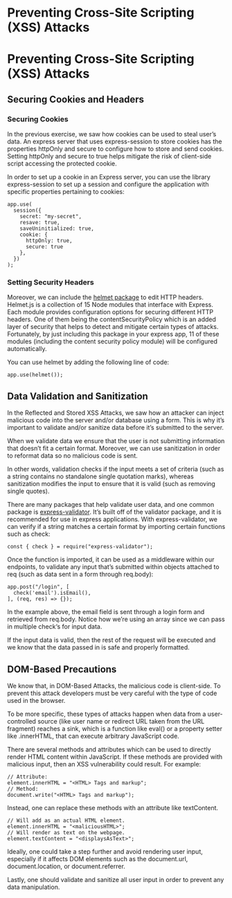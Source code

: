 # Preventing Cross-Site Scripting (XSS) Attacks

# Preventing Cross-Site Scripting (XSS) Attacks

## Securing Cookies and Headers

### Securing Cookies
In the previous exercise, we saw how cookies can be used to steal user’s data. An express server that uses express-session to store cookies has the properties httpOnly and secure to configure how to store and send cookies. Setting httpOnly and secure to true helps mitigate the risk of client-side script accessing the protected cookie.

In order to set up a cookie in an Express server, you can use the library express-session to set up a session and configure the application with specific properties pertaining to cookies:
```JS
app.use(
  session({
    secret: "my-secret",
    resave: true,
    saveUninitialized: true,
    cookie: {
      httpOnly: true,
      secure: true
    },
  })
);
```

### Setting Security Headers
Moreover, we can include the [helmet package](https://www.npmjs.com/package/helmet) to edit HTTP headers. Helmet.js is a collection of 15 Node modules that interface with Express. Each module provides configuration options for securing different HTTP headers. One of them being the contentSecurityPolicy which is an added layer of security that helps to detect and mitigate certain types of attacks. Fortunately, by just including this package in your express app, 11 of these modules (including the content security policy module) will be configured automatically.

You can use helmet by adding the following line of code:
```JS
app.use(helmet());
```

## Data Validation and Sanitization
In the Reflected and Stored XSS Attacks, we saw how an attacker can inject malicious code into the server and/or database using a form. This is why it’s important to validate and/or sanitize data before it’s submitted to the server.

When we validate data we ensure that the user is not submitting information that doesn’t fit a certain format. Moreover, we can use sanitization in order to reformat data so no malicious code is sent.

In other words, validation checks if the input meets a set of criteria (such as a string contains no standalone single quotation marks), whereas sanitization modifies the input to ensure that it is valid (such as removing single quotes).

There are many packages that help validate user data, and one common package is [express-validator](https://express-validator.github.io/docs/). It’s built off of the validator package, and it is recommended for use in express applications. With express-validator, we can verify if a string matches a certain format by importing certain functions such as check:
```Js
const { check } = require("express-validator");
```

Once the function is imported, it can be used as a middleware within our endpoints, to validate any input that’s submitted within objects attached to req (such as data sent in a form through req.body):
```JS
app.post("/login", [
  check('email').isEmail(),
], (req, res) => {});
```

In the example above, the email field is sent through a login form and retrieved from req.body. Notice how we’re using an array since we can pass in multiple check‘s for input data.

If the input data is valid, then the rest of the request will be executed and we know that the data passed in is safe and properly formatted.

## DOM-Based Precautions
We know that, in DOM-Based Attacks, the malicious code is client-side. To prevent this attack developers must be very careful with the type of code used in the browser.

To be more specific, these types of attacks happen when data from a user-controlled source (like user name or redirect URL taken from the URL fragment) reaches a sink, which is a function like eval() or a property setter like .innerHTML, that can execute arbitrary JavaScript code.

There are several methods and attributes which can be used to directly render HTML content within JavaScript. If these methods are provided with malicious input, then an XSS vulnerability could result. For example:
```JS
// Attribute:
element.innerHTML = "<HTML> Tags and markup";
// Method:
document.write("<HTML> Tags and markup");
```

Instead, one can replace these methods with an attribute like textContent.
```JS
// Will add as an actual HTML element.
element.innerHTML = "<maliciousHTML>";
// Will render as text on the webpage.
element.textContent = "<displaysAsText>";
```

Ideally, one could take a step further and avoid rendering user input, especially if it affects DOM elements such as the document.url, document.location, or document.referrer.

Lastly, one should validate and sanitize all user input in order to prevent any data manipulation.
